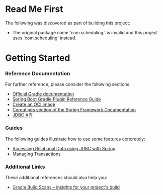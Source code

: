 # Read Me First
The following was discovered as part of building this project:

* The original package name 'com.scheduling.' is invalid and this project uses 'com.scheduling' instead.

# Getting Started

### Reference Documentation
For further reference, please consider the following sections:

* [Official Gradle documentation](https://docs.gradle.org)
* [Spring Boot Gradle Plugin Reference Guide](https://docs.spring.io/spring-boot/docs/2.4.0-SNAPSHOT/gradle-plugin/reference/html/)
* [Create an OCI image](https://docs.spring.io/spring-boot/docs/2.4.0-SNAPSHOT/gradle-plugin/reference/html/#build-image)
* [Coroutines section of the Spring Framework Documentation](https://docs.spring.io/spring/docs/5.3.0-RC1/spring-framework-reference/languages.html#coroutines)
* [JDBC API](https://docs.spring.io/spring-boot/docs/2.3.4.RELEASE/reference/htmlsingle/#boot-features-sql)

### Guides
The following guides illustrate how to use some features concretely:

* [Accessing Relational Data using JDBC with Spring](https://spring.io/guides/gs/relational-data-access/)
* [Managing Transactions](https://spring.io/guides/gs/managing-transactions/)

### Additional Links
These additional references should also help you:

* [Gradle Build Scans – insights for your project's build](https://scans.gradle.com#gradle)

